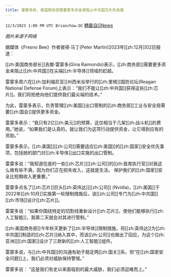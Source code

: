 ```yaml
---
title: 雷蒙多称，美国商务部需要更多资金来阻止中共国芯片的发展
---
```

`12/3/2023 1:09 PM UTC Brianchow-DC` [轉載自GNews](https://gnews.org/articles/2066090)

*图片来源于网络*

据媒体《Fresno Bee》作者彼得·马丁(Peter Martin)2023年[[zh:12月]]02日报道：

[[zh:美国商务部长]]吉娜·雷蒙多(Gina Raimondo)表示，[[zh:商务部]]需要更多资金来阻止[[zh:中共国]]在尖端[[zh:半导体]]领域的赶超。

雷蒙多周六在[[zh:加利福尼亚]]州西米谷举行的[[zh:里根]]国防论坛(Reagan National Defense Forum)上表示：“我们不能让[[zh:中共国]]获得这些[[zh:芯片]]。我们将拒绝向他们提供我们最尖端的技术。”

为此，雷蒙多表示，负责管理[[zh:美国]]出口管制的[[zh:商务部]]工业与安全局需要[[zh:国会]]提供更多资金。

雷蒙多表示：“我只有2亿[[zh:美元]]的预算，这仅相当于几架[[zh:战斗机]]的费用。”她说，“如果我们是认真的，就让我们为这项行动提供资金，让它得到应有的资助。”

雷蒙多表示，[[zh:美国]][[zh:公司]]需要适应[[zh:美国]]的[[zh:国家]]安全优先事项，包括她的部门对[[zh:半导体]]出口实施的出口管制。

雷蒙多说：“我知道在座的一些[[zh:芯片]][[zh:公司]]的[[zh:首席执行官]]对我这么做有些不满，因为你们正在损失收入，这就是生活。 保护我们的[[zh:国家]]安全比短期收入更重要。”

雷蒙多点名了[[zh:芯片]]巨头[[zh:英伟达]][[zh:公司]] (Nvidia)，[[zh:美国]]于2022年[[zh:10月]]实施第一轮限制措施后，该[[zh:公司]]专门为[[zh:中共国]][[zh:市场]]设计[[zh:芯片]]。

雷蒙多说：“如果你围绕特定的切割线重新设计[[zh:芯片]]，使他们能够执行[[zh:人工智能]]，我第二天就会对其进行管制。”

[[zh:美国商务部]]今年秋天更新了[[zh:半导体]]限制措施，将[[zh:英伟达]]为[[zh:中共国]]制造的[[zh:芯片]]纳入其中，而该[[zh:公司]]也做出了回应，为这个[[zh:亚洲]][[zh:国家]]设计了三款新的[[zh:人工智能]]组件。

雷蒙多说，与[[zh:中共国]]的沟通有助于稳定两[[zh:国关]]系，但“在[[zh:国家安全问题]]上，我们必须对威胁保持警惕。”

雷蒙多说： “这是我们有史以来面临到的最大威胁，我们必须迎难而上。”
